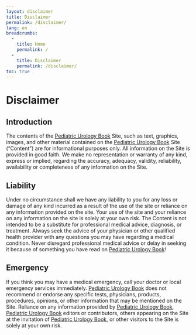 ```yaml
---
layout: disclaimer
title: Disclaimer
permalink: /disclaimer/
lang: en
breadcrumbs:
  - 
    title: Home
    permalink: /
  - 
    title: Disclaimer
    permalink: /disclaimer/
toc: true
---
```


# Disclaimer

## Introduction
The contents of the [Pediatric Urology Book](/) Site, such as text, graphics, images, and other material contained on the [Pediatric Urology Book](/) Site (“Content”) are for informational purposes only. All information on the Site is provided in good faith. We make no representation or warranty of any kind, express or implied, regarding the accuracy, adequacy, validity, reliability, availability or completeness of any information on the Site.

## Liability
Under no circumstance shall we have any liability to you for any loss or damage of any kind incurred as a result of the use of the site  or reliance on any information provided on the site. Your use of the site and your reliance on any information on the site is solely at your own risk. The Content is not intended to be a substitute for professional medical advice, diagnosis, or treatment. Always seek the advice of your physician or other qualified health provider with any questions you may have regarding a medical condition. Never disregard professional medical advice or delay in seeking it because of something you have read on [Pediatric Urology Book](/)!

## Emergency
If you think you may have a medical emergency, call your doctor or local emergency services immediately. [Pediatric Urology Book](/) does not recommend or endorse any specific tests, physicians, products, procedures, opinions, or other information that may be mentioned on the Site. Reliance on any information provided by [Pediatric Urology Book](/), [Pediatric Urology Book](/) editors or contributors, others appearing on the Site at the invitation of [Pediatric Urology Book](/), or other visitors to the Site is solely at your own risk.